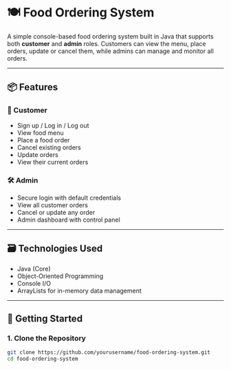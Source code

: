 # 🍽️ Food Ordering System

A simple console-based food ordering system built in Java that supports both **customer** and **admin** roles. Customers can view the menu, place orders, update or cancel them, while admins can manage and monitor all orders.

---

## 📦 Features

### 👤 Customer
- Sign up / Log in / Log out
- View food menu
- Place a food order
- Cancel existing orders
- Update orders
- View their current orders

### 🛠️ Admin
- Secure login with default credentials
- View all customer orders
- Cancel or update any order
- Admin dashboard with control panel

---

## 🗃️ Technologies Used

- Java (Core)
- Object-Oriented Programming
- Console I/O
- ArrayLists for in-memory data management

---

## 🚀 Getting Started

### 1. Clone the Repository
```bash
git clone https://github.com/yourusername/food-ordering-system.git
cd food-ordering-system

